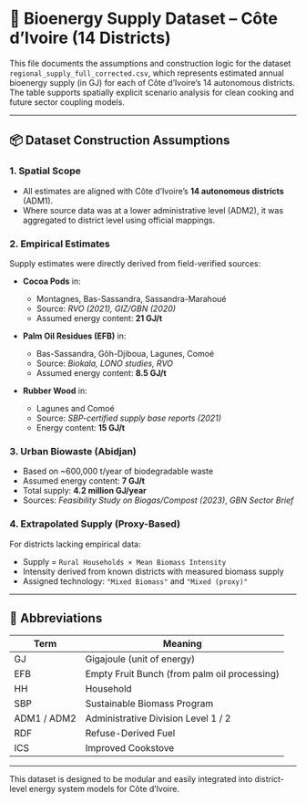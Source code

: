 
# 📄 Bioenergy Supply Dataset – Côte d’Ivoire (14 Districts)

This file documents the assumptions and construction logic for the dataset `regional_supply_full_corrected.csv`, which represents estimated annual bioenergy supply (in GJ) for each of Côte d’Ivoire’s 14 autonomous districts. The table supports spatially explicit scenario analysis for clean cooking and future sector coupling models.

---

## 📦 Dataset Construction Assumptions

### 1. Spatial Scope
- All estimates are aligned with Côte d’Ivoire’s **14 autonomous districts** (ADM1).
- Where source data was at a lower administrative level (ADM2), it was aggregated to district level using official mappings.

### 2. Empirical Estimates
Supply estimates were directly derived from field-verified sources:

- **Cocoa Pods** in:
  - Montagnes, Bas-Sassandra, Sassandra-Marahoué  
  - Source: *RVO (2021), GIZ/GBN (2020)*  
  - Assumed energy content: **21 GJ/t**

- **Palm Oil Residues (EFB)** in:
  - Bas-Sassandra, Gôh-Djiboua, Lagunes, Comoé  
  - Source: *Biokala, LONO studies, RVO*  
  - Assumed energy content: **8.5 GJ/t**

- **Rubber Wood** in:
  - Lagunes and Comoé  
  - Source: *SBP-certified supply base reports (2021)*  
  - Energy content: **15 GJ/t**

### 3. Urban Biowaste (Abidjan)
- Based on ~600,000 t/year of biodegradable waste
- Assumed energy content: **7 GJ/t**
- Total supply: **4.2 million GJ/year**
- Sources: *Feasibility Study on Biogas/Compost (2023)*, *GBN Sector Brief*

### 4. Extrapolated Supply (Proxy-Based)
For districts lacking empirical data:
- Supply = `Rural Households × Mean Biomass Intensity`
- Intensity derived from known districts with measured biomass supply
- Assigned technology: `"Mixed Biomass"` and `"Mixed (proxy)"`

---

## 🧾 Abbreviations
| Term          | Meaning                                        |
|---------------|------------------------------------------------|
| GJ            | Gigajoule (unit of energy)                     |
| EFB           | Empty Fruit Bunch (from palm oil processing)   |
| HH            | Household                                      |
| SBP           | Sustainable Biomass Program                    |
| ADM1 / ADM2   | Administrative Division Level 1 / 2            |
| RDF           | Refuse-Derived Fuel                            |
| ICS           | Improved Cookstove                             |

---

This dataset is designed to be modular and easily integrated into district-level energy system models for Côte d’Ivoire.
